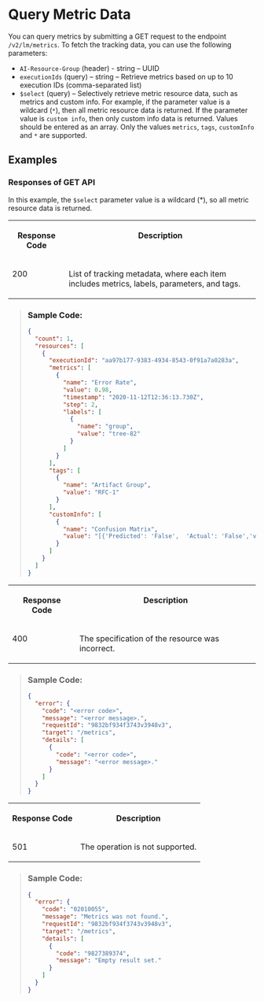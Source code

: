 <!-- loiof25046fbda39417b8bc66991606b428d -->

# Query Metric Data



You can query metrics by submitting a GET request to the endpoint `/v2/lm/metrics`. To fetch the tracking data, you can use the following parameters:

-   `AI-Resource-Group` \(header\) - string – UUID
-   `executionIds` \(query\) – string – Retrieve metrics based on up to 10 execution IDs \(comma-separated list\)
-   `$select` \(query\) – Selectively retrieve metric resource data, such as metrics and custom info. For example, if the parameter value is a wildcard \(`*`\), then all metric resource data is returned. If the parameter value is `custom info`, then only custom info data is returned. Values should be entered as an array. Only the values `metrics`, `tags`, `customInfo` and `*` are supported.



<a name="loiof25046fbda39417b8bc66991606b428d__section_wy1_xrf_ynb"/>

## Examples



### Responses of GET API

In this example, the `$select` parameter value is a wildcard \(\*\), so all metric resource data is returned.


<table>
<tr>
<th valign="top">

Response Code

</th>
<th valign="top">

Description

</th>
</tr>
<tr>
<td valign="top">

200

</td>
<td valign="top">

List of tracking metadata, where each item includes metrics, labels, parameters, and tags.

</td>
</tr>
</table>

> ### Sample Code:  
> ```json
> {
>   "count": 1,
>   "resources": [
>     {
>       "executionId": "aa97b177-9383-4934-8543-0f91a7a0283a",
>       "metrics": [
>         {
>           "name": "Error Rate",
>           "value": 0.98,
>           "timestamp": "2020-11-12T12:36:13.730Z",
>           "step": 2,
>           "labels": [
>             {
>               "name": "group",
>               "value": "tree-82"
>             }
>           ]
>         }
>       ],
>       "tags": [
>         {
>           "name": "Artifact Group",
>           "value": "RFC-1"
>         }
>       ],
>       "customInfo": [
>         {
>           "name": "Confusion Matrix",
>           "value": "[{'Predicted': 'False',  'Actual': 'False','value': 34},{'Predicted': 'False','Actual': 'True',  'value': 124}, {'Predicted': 'True','Actual': 'False','value': 165},{  'Predicted': 'True','Actual': 'True','value': 36}]"
>         }
>       ]
>     }
>   ]
> }
> 
> ```


<table>
<tr>
<th valign="top">

Response Code

</th>
<th valign="top">

Description

</th>
</tr>
<tr>
<td valign="top">

400

</td>
<td valign="top">

The specification of the resource was incorrect.

</td>
</tr>
</table>

> ### Sample Code:  
> ```json
> {
>   "error": {
>     "code": "<error code>",
>     "message": "<error message>.",
>     "requestId": "9832bf934f3743v3948v3",
>     "target": "/metrics",
>     "details": [
>       {
>         "code": "<error code>",
>         "message": "<error message>."
>       }
>     ]
>   }
> }
> 
> ```


<table>
<tr>
<th valign="top">

Response Code

</th>
<th valign="top">

Description

</th>
</tr>
<tr>
<td valign="top">

501

</td>
<td valign="top">

The operation is not supported.

</td>
</tr>
</table>

> ### Sample Code:  
> ```json
> {
>   "error": {
>     "code": "02010055",
>     "message": "Metrics was not found.",
>     "requestId": "9832bf934f3743v3948v3",
>     "target": "/metrics",
>     "details": [
>       {
>         "code": "9827389374",
>         "message": "Empty result set."
>       }
>     ]
>   }
> }
> 
> ```

